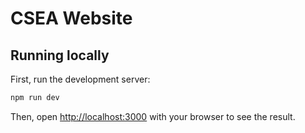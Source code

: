 # CSEA Website

## Running locally

First, run the development server:

```bash
npm run dev
```

Then, open [http://localhost:3000](http://localhost:3000) with your browser to see the result.

